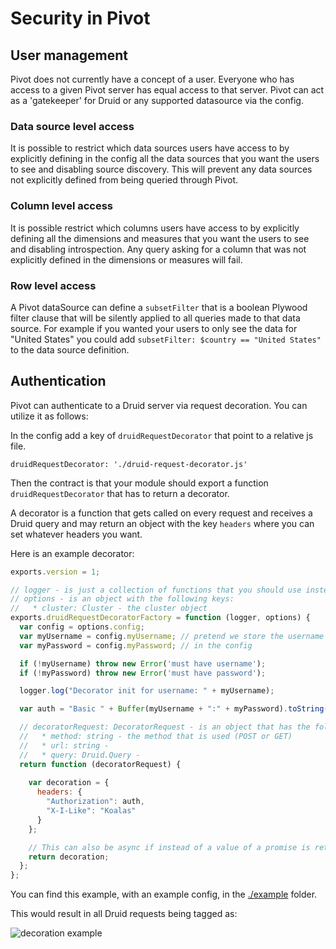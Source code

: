# Security in Pivot

## User management

Pivot does not currently have a concept of a user. Everyone who has access to a given Pivot server has equal access to that server.
Pivot can act as a 'gatekeeper' for Druid or any supported datasource via the config.

### Data source level access

It is possible to restrict which data sources users have access to by explicitly defining in the config all the data sources that you want the users to see and disabling source discovery.
This will prevent any data sources not explicitly defined from being queried through Pivot.

### Column level access

It is possible restrict which columns users have access to by explicitly defining all the dimensions and measures that you want the users to see and disabling introspection.
Any query asking for a column that was not explicitly defined in the dimensions or measures will fail.

### Row level access

A Pivot dataSource can define a `subsetFilter` that is a boolean Plywood filter clause that will be silently applied to all queries made to that data source.
For example if you wanted your users to only see the data for "United States" you could add `subsetFilter: $country == "United States"` to the data source definition.


## Authentication

Pivot can authenticate to a Druid server via request decoration. You can utilize it as follows:

In the config add a key of `druidRequestDecorator` that point to a relative js file.

`druidRequestDecorator: './druid-request-decorator.js'`

Then the contract is that your module should export a function `druidRequestDecorator` that has to return a decorator.
 
A decorator is a function that gets called on every request and receives a Druid query and may return an object with the
key `headers` where you can set whatever headers you want.

Here is an example decorator:

```javascript
exports.version = 1;

// logger - is just a collection of functions that you should use instead of console to have your logs included with the Pivot logs
// options - is an object with the following keys:
//   * cluster: Cluster - the cluster object
exports.druidRequestDecoratorFactory = function (logger, options) {
  var config = options.config;
  var myUsername = config.myUsername; // pretend we store the username and password
  var myPassword = config.myPassword; // in the config

  if (!myUsername) throw new Error('must have username');
  if (!myPassword) throw new Error('must have password');

  logger.log("Decorator init for username: " + myUsername);

  var auth = "Basic " + Buffer(myUsername + ":" + myPassword).toString('base64');

  // decoratorRequest: DecoratorRequest - is an object that has the following keys:
  //   * method: string - the method that is used (POST or GET)
  //   * url: string -
  //   * query: Druid.Query -
  return function (decoratorRequest) {
    
    var decoration = {
      headers: {
        "Authorization": auth,
        "X-I-Like": "Koalas"
      }
    };

    // This can also be async if instead of a value of a promise is returned.
    return decoration;
  };
};
```

You can find this example, with an example config, in the [./example](./example/request-decoration) folder.

This would result in all Druid requests being tagged as:

![decoration example](./example/request-decoration/result.png)
